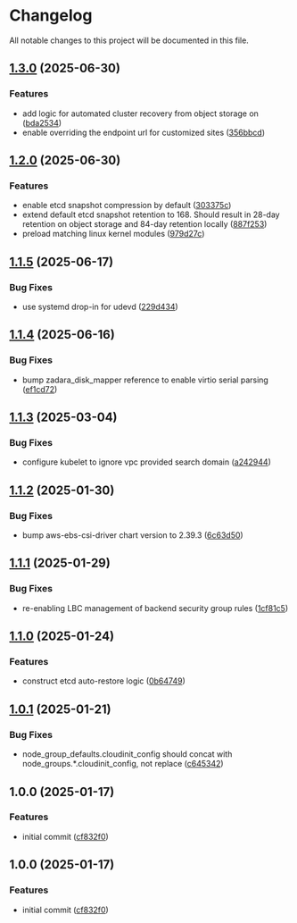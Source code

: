 # Changelog

All notable changes to this project will be documented in this file.

## [1.3.0](https://github.com/zadarastorage/terraform-zcompute-k8s/compare/v1.2.0...v1.3.0) (2025-06-30)


### Features

* add logic for automated cluster recovery from object storage on ([bda2534](https://github.com/zadarastorage/terraform-zcompute-k8s/commit/bda2534e07f2e819d846d759b9b7c049891a68bb))
* enable overriding the endpoint url for customized sites ([356bbcd](https://github.com/zadarastorage/terraform-zcompute-k8s/commit/356bbcd7d58862441647bf4c6bde591fe473bff2))

## [1.2.0](https://github.com/zadarastorage/terraform-zcompute-k8s/compare/v1.1.5...v1.2.0) (2025-06-30)


### Features

* enable etcd snapshot compression by default ([303375c](https://github.com/zadarastorage/terraform-zcompute-k8s/commit/303375c4445449ee3c1530ba58d850e822ec1183))
* extend default etcd snapshot retention to 168. Should result in 28-day retention on object storage and 84-day retention locally ([887f253](https://github.com/zadarastorage/terraform-zcompute-k8s/commit/887f2537722029d42592a25b9674ec33dbf7388c))
* preload matching linux kernel modules ([979d27c](https://github.com/zadarastorage/terraform-zcompute-k8s/commit/979d27cc5b3db7ab5617a25450043c2d2e0818fe))

## [1.1.5](https://github.com/zadarastorage/terraform-zcompute-k8s/compare/v1.1.4...v1.1.5) (2025-06-17)


### Bug Fixes

* use systemd drop-in for udevd ([229d434](https://github.com/zadarastorage/terraform-zcompute-k8s/commit/229d43423cea72a965311e630d07c7b53ff05ddd))

## [1.1.4](https://github.com/zadarastorage/terraform-zcompute-k8s/compare/v1.1.3...v1.1.4) (2025-06-16)


### Bug Fixes

* bump zadara_disk_mapper reference to enable virtio serial parsing ([ef1cd72](https://github.com/zadarastorage/terraform-zcompute-k8s/commit/ef1cd72790d580f101bcbe7e623e4e97a2440c73))

## [1.1.3](https://github.com/zadarastorage/terraform-zcompute-k8s/compare/v1.1.2...v1.1.3) (2025-03-04)


### Bug Fixes

* configure kubelet to ignore vpc provided search domain ([a242944](https://github.com/zadarastorage/terraform-zcompute-k8s/commit/a242944979fdb0cb8ce1d327c20c028c0028b722))

## [1.1.2](https://github.com/zadarastorage/terraform-zcompute-k8s/compare/v1.1.1...v1.1.2) (2025-01-30)


### Bug Fixes

* bump aws-ebs-csi-driver chart version to 2.39.3 ([6c63d50](https://github.com/zadarastorage/terraform-zcompute-k8s/commit/6c63d500038fa0563c2bba8eef8400dfc9655a03))

## [1.1.1](https://github.com/zadarastorage/terraform-zcompute-k8s/compare/v1.1.0...v1.1.1) (2025-01-29)


### Bug Fixes

* re-enabling LBC management of backend security group rules ([1cf81c5](https://github.com/zadarastorage/terraform-zcompute-k8s/commit/1cf81c5e67e84132e8074dd2722b732d54321591))

## [1.1.0](https://github.com/zadarastorage/terraform-zcompute-k8s/compare/v1.0.1...v1.1.0) (2025-01-24)


### Features

* construct etcd auto-restore logic ([0b64749](https://github.com/zadarastorage/terraform-zcompute-k8s/commit/0b64749effcb231e0929ac2f51b983f5357125f3))

## [1.0.1](https://github.com/zadarastorage/terraform-zcompute-k8s/compare/v1.0.0...v1.0.1) (2025-01-21)


### Bug Fixes

* node_group_defaults.cloudinit_config should concat with node_groups.*.cloudinit_config, not replace ([c645342](https://github.com/zadarastorage/terraform-zcompute-k8s/commit/c64534259abc8d51cbe81765b769ee22fac818d5))

## 1.0.0 (2025-01-17)


### Features

* initial commit ([cf832f0](https://github.com/zadarastorage/terraform-zcompute-k8s/commit/cf832f07ab14fa69d9a8adfc8d12120f56e06597))

## 1.0.0 (2025-01-17)


### Features

* initial commit ([cf832f0](https://github.com/zadarastorage/terraform-zcompute-k8s/commit/cf832f07ab14fa69d9a8adfc8d12120f56e06597))
